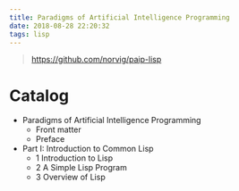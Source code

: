 ```yaml
---
title: Paradigms of Artificial Intelligence Programming
date: 2018-08-28 22:20:32
tags: lisp
---
```


> https://github.com/norvig/paip-lisp

# Catalog

- Paradigms of Artificial Intelligence Programming
  - Front matter
  - Preface
- Part I: Introduction to Common Lisp
  - 1 Introduction to Lisp
  - 2 A Simple Lisp Program
  - 3 Overview of Lisp

